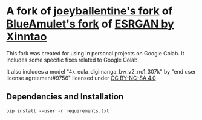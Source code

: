 # A fork of [joeyballentine's fork](https://github.com/joeyballentine/ESRGAN) of [BlueAmulet's fork](https://github.com/BlueAmulet/ESRGAN) of [ESRGAN by Xinntao](https://github.com/xinntao/ESRGAN)

This fork was created for using in personal projects on Google Colab. It includes some specific fixes related to Google Colab.

It also includes a model "4x_eula_digimanga_bw_v2_nc1_307k" by "end user license agreement#9756" licensed under [CC BY-NC-SA 4.0](https://creativecommons.org/licenses/by-nc-sa/4.0)

## Dependencies and Installation

```
pip install --user -r requirements.txt
```
